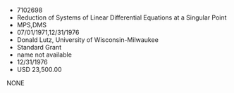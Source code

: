 * 7102698
* Reduction of Systems of Linear Differential Equations at a  Singular Point
* MPS,DMS
* 07/01/1971,12/31/1976
* Donald Lutz, University of Wisconsin-Milwaukee
* Standard Grant
*   name not available
* 12/31/1976
* USD 23,500.00

NONE